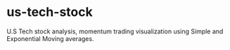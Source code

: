 # us-tech-stock
U.S Tech stock analysis, momentum trading visualization using Simple and Exponential Moving averages.

